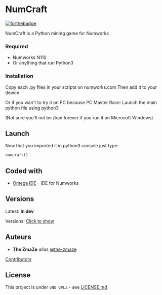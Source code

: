 # NumCraft

[![forthebadge](https://forthebadge.com/images/badges/made-with-python.svg)](http://forthebadge.com)

NumCraft is a Python mining game for Numworks

### Required

- Numworks N110
- Or anything that run Python3

### Installation

Copy each .py files in your scripts on numworks.com
Then add it to your device

Or if you wan't to try it on PC because PC Master Race:
Launch the main python file using python3

(Not sure you'll not be /ban forever if you run it on Microsoft Windows)

## Launch

Now that you imported it in python3 console just type:
```python
numcraft()
```

## Coded with

* [Omega IDE](http://getomega.dev/ide) - IDE for Numworks

## Versions

Latest: **In dev**

Versions: [Click to show](https://github.com/The-ZmaZe/NumCraft/tags)

## Auteurs

* **The ZmaZe** _alias_ [@the-zmaze](https://github.com/The-ZmaZe)

[Contributors](https://github.com/The-ZmaZe/NumCraft/contributors)

## License

This project is under ``GNU GPL3`` - see [LICENSE.md](LICENSE.md)
